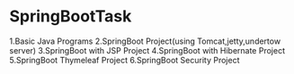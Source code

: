 # SpringBootTask
1.Basic Java Programs
2.SpringBoot Project(using Tomcat,jetty,undertow server)
3.SpringBoot with JSP Project
4.SpringBoot with Hibernate Project
5.SpringBoot Thymeleaf Project
6.SpringBoot Security Project
